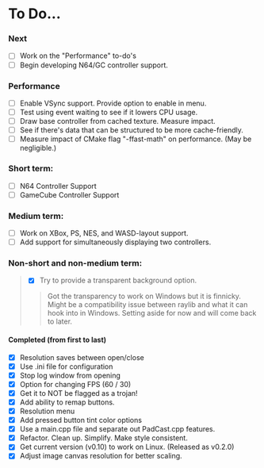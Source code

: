 # To Do...
### Next
- [ ] Work on the "Performance" to-do's
- [ ] Begin developing N64/GC controller support.

### Performance
- [ ] Enable VSync support. Provide option to enable in menu.
- [ ] Test using event waiting to see if it lowers CPU usage.
- [ ] Draw base controller from cached texture. Measure impact.
- [ ] See if there's data that can be structured to be more cache-friendly.
- [ ] Measure impact of CMake flag "-ffast-math" on performance. (May be negligible.)

### Short term:
- [ ] N64 Controller Support
- [ ] GameCube Controller Support

### Medium term:
- [ ] Work on XBox, PS, NES, and WASD-layout support.
- [ ] Add support for simultaneously displaying two controllers.

### Non-short and non-medium term:
>- [X] Try to provide a transparent background option.
>> Got the transparency to work on Windows but it is finnicky. Might be a compatibility
issue between raylib and what it can hook into in Windows. Setting aside for now and
will come back to later.

#### Completed (from first to last)
- [X] Resolution saves between open/close
- [X] Use .ini file for configuration
- [X] Stop log window from opening
- [X] Option for changing FPS (60 / 30)
- [X] Get it to NOT be flagged as a trojan!
- [X] Add ability to remap buttons.
- [X] Resolution menu
- [X] Add pressed button tint color options
- [X] Use a main.cpp file and separate out PadCast.cpp features.
- [X] Refactor. Clean up. Simplify. Make style consistent.
- [X] Get current version (v0.10) to work on Linux. (Released as v0.2.0)
- [X] Adjust image canvas resolution for better scaling.